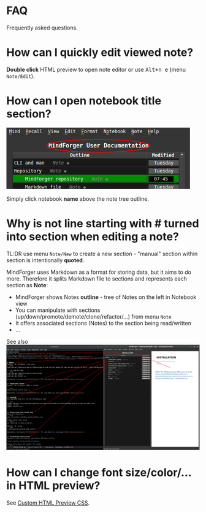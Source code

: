 # FAQ <!-- Metadata: type: Outline; tags: basics; created: 2018-04-28 05:30:16; reads: 49; read: 2018-07-10 09:57:09; revision: 49; modified: 2018-07-10 09:57:09; importance: 4/5; urgency: 3/5; -->
Frequently asked questions.
# How can I quickly edit viewed note? <!-- Metadata: type: Note; created: 2018-04-28 05:30:16; reads: 18; read: 2018-07-10 07:17:03; revision: 8; modified: 2018-07-10 07:17:03; -->
**Double click** HTML preview to open note editor or use <kbd>Alt+n e</kbd> (menu `Note/Edit`).
# How can I open notebook title section? <!-- Metadata: type: Note; created: 2018-05-17 08:44:39; reads: 26; read: 2018-07-10 09:56:10; revision: 7; modified: 2018-07-10 09:56:10; -->
![Image](faq.title-section-edit.png)

Simply click notebook **name** above the note tree outline.
# Why is not line starting with # turned into section when editing a note? <!-- Metadata: type: Note; created: 2018-07-10 09:55:52; reads: 9; read: 2018-07-10 09:56:48; revision: 3; modified: 2018-07-10 09:56:48; -->
TL:DR use menu `Note/New`  to create a new section - "manual" section within section is intentionally **quoted**.

MindForger uses Markdown as a format for storing data, but it aims to do more. Therefore it splits Markdown file to sections and represents each section as **Note**: 

* MindForger shows Notes **outline** - tree of Notes on the left in Notebook view
* You can manipulate with sections (up/down/promote/demote/clone/refactor/...) from menu `Note`
* It offers associated sections (Notes) to the section being read/written
* ...

See also ![explanation](user-documentation.outliner-rules.png)
# How can I change font size/color/... in HTML preview? <!-- Metadata: type: Note; created: 2018-07-10 08:44:41; reads: 7; read: 2018-07-10 08:44:57; revision: 2; modified: 2018-07-10 08:44:57; -->
See [Custom HTML Preview CSS](user-documentation.md#custom-html-preview-css).
